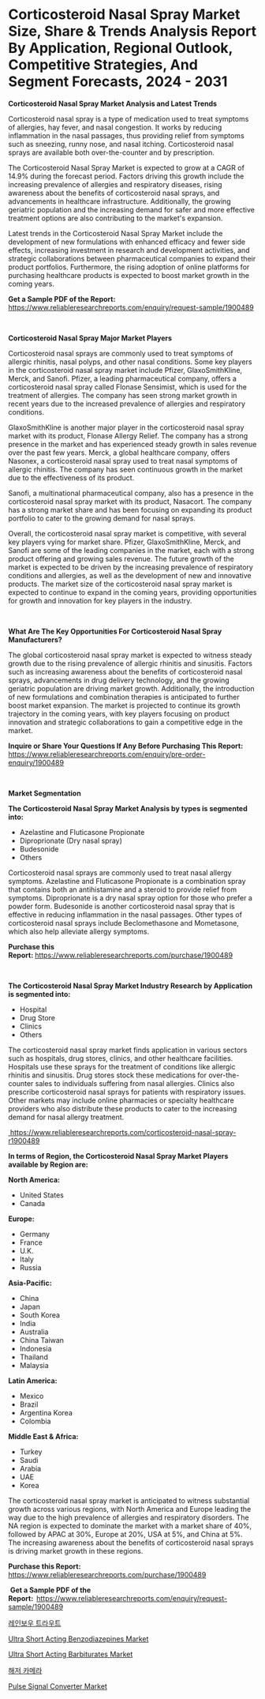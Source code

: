 <p><h1>Corticosteroid Nasal Spray Market Size, Share & Trends Analysis Report By Application, Regional Outlook, Competitive Strategies, And Segment Forecasts, 2024 - 2031</h1></p><p><strong>Corticosteroid Nasal Spray Market Analysis and Latest Trends</strong></p>
<p><p>Corticosteroid nasal spray is a type of medication used to treat symptoms of allergies, hay fever, and nasal congestion. It works by reducing inflammation in the nasal passages, thus providing relief from symptoms such as sneezing, runny nose, and nasal itching. Corticosteroid nasal sprays are available both over-the-counter and by prescription.</p><p>The Corticosteroid Nasal Spray Market is expected to grow at a CAGR of 14.9% during the forecast period. Factors driving this growth include the increasing prevalence of allergies and respiratory diseases, rising awareness about the benefits of corticosteroid nasal sprays, and advancements in healthcare infrastructure. Additionally, the growing geriatric population and the increasing demand for safer and more effective treatment options are also contributing to the market's expansion.</p><p>Latest trends in the Corticosteroid Nasal Spray Market include the development of new formulations with enhanced efficacy and fewer side effects, increasing investment in research and development activities, and strategic collaborations between pharmaceutical companies to expand their product portfolios. Furthermore, the rising adoption of online platforms for purchasing healthcare products is expected to boost market growth in the coming years.</p></p>
<p><strong>Get a Sample PDF of the Report:&nbsp;</strong> <a href="https://www.reliableresearchreports.com/enquiry/request-sample/1900489">https://www.reliableresearchreports.com/enquiry/request-sample/1900489</a></p>
<p>&nbsp;</p>
<p><strong>Corticosteroid Nasal Spray Major Market Players</strong></p>
<p><p>Corticosteroid nasal sprays are commonly used to treat symptoms of allergic rhinitis, nasal polyps, and other nasal conditions. Some key players in the corticosteroid nasal spray market include Pfizer, GlaxoSmithKline, Merck, and Sanofi. Pfizer, a leading pharmaceutical company, offers a corticosteroid nasal spray called Flonase Sensimist, which is used for the treatment of allergies. The company has seen strong market growth in recent years due to the increased prevalence of allergies and respiratory conditions.</p><p>GlaxoSmithKline is another major player in the corticosteroid nasal spray market with its product, Flonase Allergy Relief. The company has a strong presence in the market and has experienced steady growth in sales revenue over the past few years. Merck, a global healthcare company, offers Nasonex, a corticosteroid nasal spray used to treat nasal symptoms of allergic rhinitis. The company has seen continuous growth in the market due to the effectiveness of its product.</p><p>Sanofi, a multinational pharmaceutical company, also has a presence in the corticosteroid nasal spray market with its product, Nasacort. The company has a strong market share and has been focusing on expanding its product portfolio to cater to the growing demand for nasal sprays.</p><p>Overall, the corticosteroid nasal spray market is competitive, with several key players vying for market share. Pfizer, GlaxoSmithKline, Merck, and Sanofi are some of the leading companies in the market, each with a strong product offering and growing sales revenue. The future growth of the market is expected to be driven by the increasing prevalence of respiratory conditions and allergies, as well as the development of new and innovative products. The market size of the corticosteroid nasal spray market is expected to continue to expand in the coming years, providing opportunities for growth and innovation for key players in the industry.</p></p>
<p>&nbsp;</p>
<p><strong>What Are The Key Opportunities For Corticosteroid Nasal Spray Manufacturers?</strong></p>
<p><p>The global corticosteroid nasal spray market is expected to witness steady growth due to the rising prevalence of allergic rhinitis and sinusitis. Factors such as increasing awareness about the benefits of corticosteroid nasal sprays, advancements in drug delivery technology, and the growing geriatric population are driving market growth. Additionally, the introduction of new formulations and combination therapies is anticipated to further boost market expansion. The market is projected to continue its growth trajectory in the coming years, with key players focusing on product innovation and strategic collaborations to gain a competitive edge in the market.</p></p>
<p><strong>Inquire or Share Your Questions If Any Before Purchasing This Report:</strong> <a href="https://www.reliableresearchreports.com/enquiry/pre-order-enquiry/1900489">https://www.reliableresearchreports.com/enquiry/pre-order-enquiry/1900489</a></p>
<p>&nbsp;</p>
<p><strong>Market Segmentation</strong></p>
<p><strong>The Corticosteroid Nasal Spray Market Analysis by types is segmented into:</strong></p>
<p><ul><li>Azelastine and Fluticasone Propionate</li><li>Diproprionate (Dry nasal spray)</li><li>Budesonide</li><li>Others</li></ul></p>
<p><p>Corticosteroid nasal sprays are commonly used to treat nasal allergy symptoms. Azelastine and Fluticasone Propionate is a combination spray that contains both an antihistamine and a steroid to provide relief from symptoms. Diproprionate is a dry nasal spray option for those who prefer a powder form. Budesonide is another corticosteroid nasal spray that is effective in reducing inflammation in the nasal passages. Other types of corticosteroid nasal sprays include Beclomethasone and Mometasone, which also help alleviate allergy symptoms.</p></p>
<p><strong>Purchase this Report:&nbsp;</strong><a href="https://www.reliableresearchreports.com/purchase/1900489">https://www.reliableresearchreports.com/purchase/1900489</a></p>
<p>&nbsp;</p>
<p><strong>The Corticosteroid Nasal Spray Market Industry Research by Application is segmented into:</strong></p>
<p><ul><li>Hospital</li><li>Drug Store</li><li>Clinics</li><li>Others</li></ul></p>
<p><p>The corticosteroid nasal spray market finds application in various sectors such as hospitals, drug stores, clinics, and other healthcare facilities. Hospitals use these sprays for the treatment of conditions like allergic rhinitis and sinusitis. Drug stores stock these medications for over-the-counter sales to individuals suffering from nasal allergies. Clinics also prescribe corticosteroid nasal sprays for patients with respiratory issues. Other markets may include online pharmacies or specialty healthcare providers who also distribute these products to cater to the increasing demand for nasal allergy treatment.</p></p>
<p><a href="https://www.reliableresearchreports.com/corticosteroid-nasal-spray-r1900489">&nbsp;https://www.reliableresearchreports.com/corticosteroid-nasal-spray-r1900489</a></p>
<p><strong>In terms of Region, the Corticosteroid Nasal Spray Market Players available by Region are:</strong></p>
<p>
    <p> <strong> North America: </strong>
        <ul>
            <li>United States</li>
            <li>Canada</li>
        </ul>
        </p> 
    <p> <strong> Europe: </strong>
        <ul>
            <li>Germany</li>
            <li>France</li>
            <li>U.K.</li>
            <li>Italy</li>
            <li>Russia</li>
        </ul>
        </p> 
    <p> <strong> Asia-Pacific: </strong>
        <ul>
            <li>China</li>
            <li>Japan</li>
            <li>South Korea</li>
            <li>India</li>
            <li>Australia</li>
            <li>China Taiwan</li>
            <li>Indonesia</li>
            <li>Thailand</li>
            <li>Malaysia</li>
        </ul>
        </p> 
    <p> <strong> Latin America: </strong>
        <ul>
            <li>Mexico</li>
            <li>Brazil</li>
            <li>Argentina Korea</li>
            <li>Colombia</li>
        </ul>
        </p> 
    <p> <strong> Middle East & Africa: </strong>
        <ul>
            <li>Turkey</li>
            <li>Saudi</li>
            <li>Arabia</li>
            <li>UAE</li>
            <li>Korea</li>
        </ul>
    </p>
    </p>
<p><p>The corticosteroid nasal spray market is anticipated to witness substantial growth across various regions, with North America and Europe leading the way due to the high prevalence of allergies and respiratory disorders. The NA region is expected to dominate the market with a market share of 40%, followed by APAC at 30%, Europe at 20%, USA at 5%, and China at 5%. The increasing awareness about the benefits of corticosteroid nasal sprays is driving market growth in these regions.</p></p>
<p><strong>Purchase this Report: </strong><a href="https://www.reliableresearchreports.com/purchase/1900489">https://www.reliableresearchreports.com/purchase/1900489</a></p>
<p>&nbsp;<strong>Get a Sample PDF of the Report:&nbsp;&nbsp;</strong><a href="https://www.reliableresearchreports.com/enquiry/request-sample/1900489">https://www.reliableresearchreports.com/enquiry/request-sample/1900489</a></p>
<p><strong></strong></p>
<p><p><a href="https://medium.com/@vlcostes/%EA%B8%80%EB%A1%9C%EB%B2%8C-%EB%AC%B4%EC%A7%80%EA%B0%9C-%EC%86%A1%EC%96%B4-%EC%8B%9C%EC%9E%A5-%EC%A0%90%EC%9C%A0%EC%9C%A8%EA%B3%BC-%EC%84%B1%EC%9E%A5-%EA%B8%B0%ED%9A%8C-%EB%B0%8F-%EC%8B%9C%EC%9E%A5-%EA%B7%9C%EB%AA%A8%EB%8A%94-2024%EB%85%84%EB%B6%80%ED%84%B0-2031%EB%85%84%EA%B9%8C%EC%A7%80-6-2-%EC%9D%98-cagr%EB%A1%9C-%EC%84%B1%EC%9E%A5%ED%95%98%EA%B3%A0-%EC%9E%88%EC%8A%B5%EB%8B%88%EB%8B%A4-63e72d919902">레인보우 트라우트</a></p><p><a href="https://github.com/mandarincruisesvn/Market-Research-Report-List-1/blob/main/ultra-short-acting-benzodiazepines-market.md">Ultra Short Acting Benzodiazepines Market</a></p><p><a href="https://github.com/RichRobinson5/Market-Research-Report-List-6/blob/main/ultra-short-acting-barbiturates-market.md">Ultra Short Acting Barbiturates Market</a></p><p><a href="https://medium.com/@kelvinfeenrey98677/%EA%B8%80%EB%A1%9C%EB%B2%8C-%ED%95%B4%EC%A0%80-%EC%B9%B4%EB%A9%94%EB%9D%BC-%EC%8B%9C%EC%9E%A5-%EC%9D%91%EC%9A%A9-%EC%B5%9C%EC%A2%85%EC%82%AC%EC%9A%A9-%EC%82%B0%EC%97%85-%EC%9C%A0%ED%98%95-%EC%9E%A5%EB%B9%84-%EB%B0%8F-%EC%A7%80%EC%97%AD%EC%9D%98-%EC%B4%88%EC%A0%90-%EB%B6%84%EC%84%9D-%EB%B0%8F-%EC%98%88%EC%B8%A1-2024%EB%85%84-2031%EB%85%84-af4a40bfad00">해저 카메라</a></p><p><a href="https://www.linkedin.com/pulse/pulse-signal-converter-market-overview-global-trends-future-xm6cc?trackingId=kurG9zr7StifXmfrCXsOuA%3D%3D">Pulse Signal Converter Market</a></p></p>